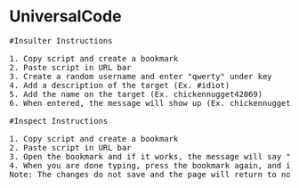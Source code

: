 # UniversalCode
<pre>
#Insulter Instructions

1. Copy script and create a bookmark
2. Paste script in URL bar
3. Create a random username and enter "qwerty" under key
4. Add a description of the target (Ex. #idiot)
5. Add the name on the target (Ex. chickennugget42069)
6. When entered, the message will show up (Ex. chickennugget42069 is an idiot.)

#Inspect Instructions

1. Copy script and create a bookmark
2. Paste script in URL bar
3. Open the bookmark and if it works, the message will say "Inspect ON", You are now able to type on the page you are on. 
4. When you are done typing, press the bookmark again, and it will say "Inspect OFF"
Note: The changes do not save and the page will return to normal after either a refresh or when the page is closed.
</pre>
  
